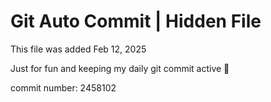 # Git Auto Commit | Hidden File

This file was added Feb 12, 2025

Just for fun and keeping my daily git commit active 🤪

commit number: 2458102
